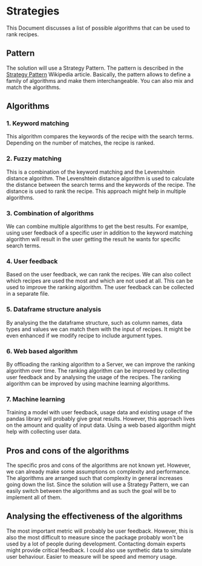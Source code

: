 # Strategies

This Document discusses a list of possible algorithms that can be used to rank recipes.

## Pattern

The solution will use a Strategy Pattern. The pattern is described in the [Strategy Pattern](https://en.wikipedia.org/wiki/Strategy_pattern) Wikipedia article.
Basically, the pattern allows to define a family of algorithms and make them interchangeable. You can also mix and match the algorithms.

## Algorithms

### 1. Keyword matching

This algorithm compares the keywords of the recipe with the search terms. Depending on the number of matches, the recipe is ranked.

### 2. Fuzzy matching

This is a combination of the keyword matching and the Levenshtein distance algorithm. The Levenshtein distance algorithm is used to calculate the distance between the search terms and the keywords of the recipe. The distance is used to rank the recipe. This approach might help in multiple algorithms.

### 3. Combination of algorithms

We can combine multiple algorithms to get the best results. For examlpe, using user feedback of a specific user in addition to the keyword matching algorithm will result in the user getting the result he wants for specific search terms.

### 4. User feedback

Based on the user feedback, we can rank the recipes. We can also collect which recipes are used the most and which are not used at all. This can be used to improve the ranking algorithm. The user feedback can be collected in a separate file.

### 5. Dataframe structure analysis

By analysing the the dataframe structure, such as column names, data types and values we can match them with the input of recipes. It might be even enhanced if we modify recipe to include argument types.

### 6. Web based algorithm

By offloading the ranking algorithm to a Server, we can improve the ranking algorithm over time. The ranking algorithm can be improved by collecting user feedback and by analysing the usage of the recipes. The ranking algorithm can be improved by using machine learning algorithms.

### 7. Machine learning

Training a model with user feedback, usage data and existing usage of the pandas library will probably give great results. However, this approach lives on the amount and quality of input data. Using a web based algorithm might help with collecting user data.

## Pros and cons of the algorithms

The specific pros and cons of the algorithms are not known yet. However, we can already make some assumptions on complexity and performance. The algorithms are arranged such that complexity in general increases going down the list. Since the solution will use a Strategy Pattern, we can easily switch between the algorithms and as such the goal will be to implement all of them.

## Analysing the effectiveness of the algorithms

The most important metric will probably be user feedback. However, this is also the most difficult to measure since the package probably won't be used by a lot of people during development. Contacting domain experts might provide critical feedback. I could also use synthetic data to simulate user behaviour. Easier to measure will be speed and memory usage.
